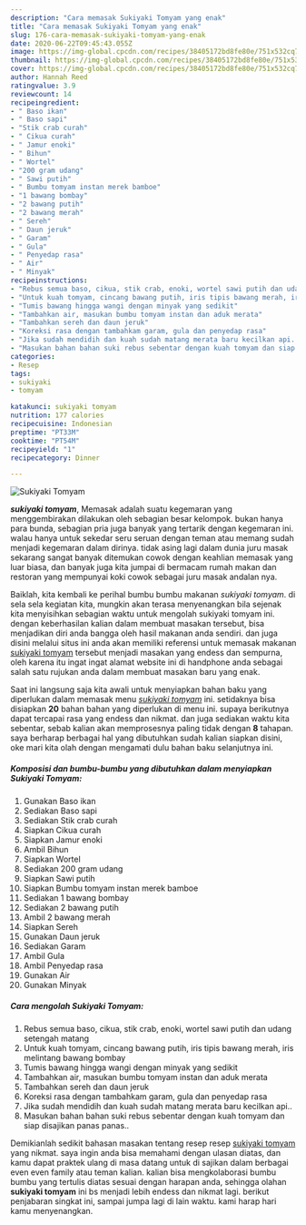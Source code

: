 ```yaml
---
description: "Cara memasak Sukiyaki Tomyam yang enak"
title: "Cara memasak Sukiyaki Tomyam yang enak"
slug: 176-cara-memasak-sukiyaki-tomyam-yang-enak
date: 2020-06-22T09:45:43.055Z
image: https://img-global.cpcdn.com/recipes/38405172bd8fe80e/751x532cq70/sukiyaki-tomyam-foto-resep-utama.jpg
thumbnail: https://img-global.cpcdn.com/recipes/38405172bd8fe80e/751x532cq70/sukiyaki-tomyam-foto-resep-utama.jpg
cover: https://img-global.cpcdn.com/recipes/38405172bd8fe80e/751x532cq70/sukiyaki-tomyam-foto-resep-utama.jpg
author: Hannah Reed
ratingvalue: 3.9
reviewcount: 14
recipeingredient:
- " Baso ikan"
- " Baso sapi"
- "Stik crab curah"
- " Cikua curah"
- " Jamur enoki"
- " Bihun"
- " Wortel"
- "200 gram udang"
- " Sawi putih"
- " Bumbu tomyam instan merek bamboe"
- "1 bawang bombay"
- "2 bawang putih"
- "2 bawang merah"
- " Sereh"
- " Daun jeruk"
- " Garam"
- " Gula"
- " Penyedap rasa"
- " Air"
- " Minyak"
recipeinstructions:
- "Rebus semua baso, cikua, stik crab, enoki, wortel sawi putih dan udang setengah matang"
- "Untuk kuah tomyam, cincang bawang putih, iris tipis bawang merah, iris melintang bawang bombay"
- "Tumis bawang hingga wangi dengan minyak yang sedikit"
- "Tambahkan air, masukan bumbu tomyam instan dan aduk merata"
- "Tambahkan sereh dan daun jeruk"
- "Koreksi rasa dengan tambahkam garam, gula dan penyedap rasa"
- "Jika sudah mendidih dan kuah sudah matang merata baru kecilkan api.."
- "Masukan bahan bahan suki rebus sebentar dengan kuah tomyam dan siap disajikan panas panas.."
categories:
- Resep
tags:
- sukiyaki
- tomyam

katakunci: sukiyaki tomyam 
nutrition: 177 calories
recipecuisine: Indonesian
preptime: "PT33M"
cooktime: "PT54M"
recipeyield: "1"
recipecategory: Dinner

---
```



![Sukiyaki Tomyam](https://img-global.cpcdn.com/recipes/38405172bd8fe80e/751x532cq70/sukiyaki-tomyam-foto-resep-utama.jpg)

<b><i>sukiyaki tomyam</i></b>, Memasak adalah suatu kegemaran yang menggembirakan dilakukan oleh sebagian besar kelompok. bukan hanya para bunda, sebagian pria juga banyak yang tertarik dengan kegemaran ini. walau hanya untuk sekedar seru seruan dengan teman atau memang sudah menjadi kegemaran dalam dirinya. tidak asing lagi dalam dunia juru masak sekarang sangat banyak ditemukan cowok dengan keahlian memasak yang luar biasa, dan banyak juga kita jumpai di bermacam rumah makan dan restoran yang mempunyai koki cowok sebagai juru masak andalan nya.



Baiklah, kita kembali ke perihal bumbu bumbu makanan <i>sukiyaki tomyam</i>. di sela sela kegiatan kita, mungkin akan terasa menyenangkan bila sejenak kita menyisihkan sebagian waktu untuk mengolah sukiyaki tomyam ini. dengan keberhasilan kalian dalam membuat masakan tersebut, bisa menjadikan diri anda bangga oleh hasil makanan anda sendiri. dan juga disini melalui situs ini anda akan memiliki referensi untuk memasak makanan <u>sukiyaki tomyam</u> tersebut menjadi masakan yang endess dan sempurna, oleh karena itu ingat ingat alamat website ini di handphone anda sebagai salah satu rujukan anda dalam membuat masakan baru yang enak.


Saat ini langsung saja kita awali untuk menyiapkan bahan baku yang diperlukan dalam memasak menu <u><i>sukiyaki tomyam</i></u> ini. setidaknya bisa disiapkan <b>20</b> bahan bahan yang diperlukan di menu ini. supaya berikutnya dapat tercapai rasa yang endess dan nikmat. dan juga sediakan waktu kita sebentar, sebab kalian akan memprosesnya paling tidak dengan <b>8</b> tahapan. saya berharap berbagai hal yang dibutuhkan sudah kalian siapkan disini, oke mari kita olah dengan mengamati dulu bahan baku selanjutnya ini.

<!--inarticleads1-->

##### Komposisi dan bumbu-bumbu yang dibutuhkan dalam menyiapkan Sukiyaki Tomyam:

1. Gunakan  Baso ikan
1. Sediakan  Baso sapi
1. Sediakan Stik crab curah
1. Siapkan  Cikua curah
1. Siapkan  Jamur enoki
1. Ambil  Bihun
1. Siapkan  Wortel
1. Sediakan 200 gram udang
1. Siapkan  Sawi putih
1. Siapkan  Bumbu tomyam instan merek bamboe
1. Sediakan 1 bawang bombay
1. Sediakan 2 bawang putih
1. Ambil 2 bawang merah
1. Siapkan  Sereh
1. Gunakan  Daun jeruk
1. Sediakan  Garam
1. Ambil  Gula
1. Ambil  Penyedap rasa
1. Gunakan  Air
1. Gunakan  Minyak




<!--inarticleads2-->

##### Cara mengolah Sukiyaki Tomyam:

1. Rebus semua baso, cikua, stik crab, enoki, wortel sawi putih dan udang setengah matang
1. Untuk kuah tomyam, cincang bawang putih, iris tipis bawang merah, iris melintang bawang bombay
1. Tumis bawang hingga wangi dengan minyak yang sedikit
1. Tambahkan air, masukan bumbu tomyam instan dan aduk merata
1. Tambahkan sereh dan daun jeruk
1. Koreksi rasa dengan tambahkam garam, gula dan penyedap rasa
1. Jika sudah mendidih dan kuah sudah matang merata baru kecilkan api..
1. Masukan bahan bahan suki rebus sebentar dengan kuah tomyam dan siap disajikan panas panas..




Demikianlah sedikit bahasan masakan tentang resep resep <u>sukiyaki tomyam</u> yang nikmat. saya ingin anda bisa memahami dengan ulasan diatas, dan kamu dapat praktek ulang di masa datang untuk di sajikan dalam berbagai even even family atau teman kalian. kalian bisa mengkolaborasi bumbu bumbu yang tertulis diatas sesuai dengan harapan anda, sehingga olahan <b>sukiyaki tomyam</b> ini bs menjadi lebih endess dan nikmat lagi. berikut penjabaran singkat ini, sampai jumpa lagi di lain waktu. kami harap hari kamu menyenangkan.
